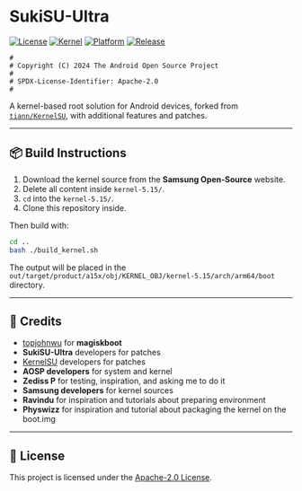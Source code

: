# SukiSU-Ultra

[![License](https://img.shields.io/badge/license-Apache%202.0-blue.svg)](./LICENSE)
[![Kernel](https://img.shields.io/badge/kernel-5.15-green.svg)]()
[![Platform](https://img.shields.io/badge/platform-Android-orange.svg)]()
[![Release](https://img.shields.io/badge/release-initial-brightgreen)](https://github.com/Filipemendonca1978/SukiSU-Ultra_a15x/releases/tag/initial)

```text
#
# Copyright (C) 2024 The Android Open Source Project
#
# SPDX-License-Identifier: Apache-2.0
#
````

A kernel-based root solution for Android devices, forked from [`tiann/KernelSU`](https://github.com/tiann/KernelSU), with additional features and patches.

---

## 📦 Build Instructions

1. Download the kernel source from the **Samsung Open-Source** website.
2. Delete all content inside `kernel-5.15/`.
3. `cd` into the `kernel-5.15/`.
4. Clone this repository inside.

Then build with:

```bash
cd ..
bash ./build_kernel.sh
```

The output will be placed in the `out/target/product/a15x/obj/KERNEL_OBJ/kernel-5.15/arch/arm64/boot` directory.

---

## 🙏 Credits

* [topjohnwu](https://github.com/topjohnwu) for **magiskboot**
* **SukiSU-Ultra** developers for patches
* [KernelSU](https://github.com/tiann/KernelSU) developers for patches
* **AOSP developers** for system and kernel
* **Zediss P** for testing, inspiration, and asking me to do it
* **Samsung developers** for kernel sources
* **Ravindu** for inspiration and tutorials about preparing environment
* **Physwizz** for inspiration and tutorial about packaging the kernel on the boot.img

---

## 📜 License

This project is licensed under the [Apache-2.0 License](./LICENSE).
